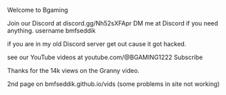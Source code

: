 Welcome to Bgaming

Join our Discord at discord.gg/Nh52sXFApr
DM me at Discord if you need anything. username bmfseddik

if you are in my old Discord server get out cause it got hacked.

see our YouTube videos at youtube.com/@BGAMING1222
Subscribe

Thanks for the 14k views on the Granny video.

2nd page on bmfseddik.github.io/vids (some problems in site not working)
